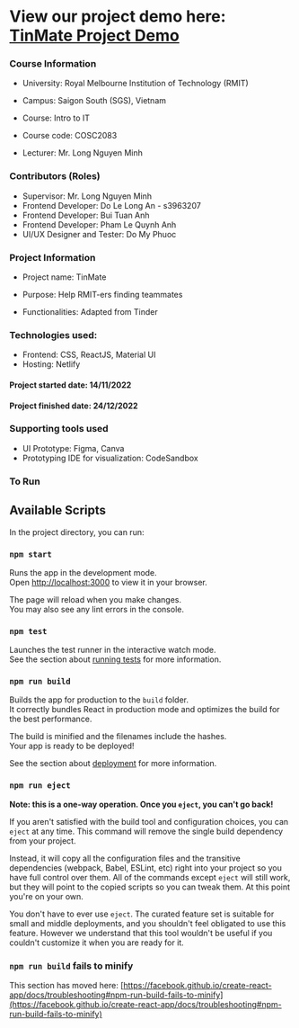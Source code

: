 # View our project demo here: [TinMate Project Demo](https://intro-to-it-tinmate.netlify.app/)

### Course Information

- University: Royal Melbourne Institution of Technology (RMIT)

- Campus: Saigon South (SGS), Vietnam

- Course: Intro to IT

- Course code: COSC2083

- Lecturer: Mr. Long Nguyen Minh

### Contributors (Roles)

- Supervisor: Mr. Long Nguyen Minh
- Frontend Developer: Do Le Long An - s3963207
- Frontend Developer: Bui Tuan Anh
- Frontend Developer: Pham Le Quynh Anh
- UI/UX Designer and Tester: Do My Phuoc

### Project Information

- Project name: TinMate

- Purpose: Help RMIT-ers finding teammates

- Functionalities: Adapted from Tinder

### Technologies used:

- Frontend: CSS, ReactJS, Material UI
- Hosting: Netlify

#### Project started date: 14/11/2022

#### Project finished date: 24/12/2022

### Supporting tools used

- UI Prototype: Figma, Canva
- Prototyping IDE for visualization: CodeSandbox
### To Run

## Available Scripts

In the project directory, you can run:

### `npm start`

Runs the app in the development mode.\
Open [http://localhost:3000](http://localhost:3000) to view it in your browser.

The page will reload when you make changes.\
You may also see any lint errors in the console.

### `npm test`

Launches the test runner in the interactive watch mode.\
See the section about [running tests](https://facebook.github.io/create-react-app/docs/running-tests) for more information.

### `npm run build`

Builds the app for production to the `build` folder.\
It correctly bundles React in production mode and optimizes the build for the best performance.

The build is minified and the filenames include the hashes.\
Your app is ready to be deployed!

See the section about [deployment](https://facebook.github.io/create-react-app/docs/deployment) for more information.

### `npm run eject`

**Note: this is a one-way operation. Once you `eject`, you can't go back!**

If you aren't satisfied with the build tool and configuration choices, you can `eject` at any time. This command will remove the single build dependency from your project.

Instead, it will copy all the configuration files and the transitive dependencies (webpack, Babel, ESLint, etc) right into your project so you have full control over them. All of the commands except `eject` will still work, but they will point to the copied scripts so you can tweak them. At this point you're on your own.

You don't have to ever use `eject`. The curated feature set is suitable for small and middle deployments, and you shouldn't feel obligated to use this feature. However we understand that this tool wouldn't be useful if you couldn't customize it when you are ready for it.

### `npm run build` fails to minify

This section has moved here: [https://facebook.github.io/create-react-app/docs/troubleshooting#npm-run-build-fails-to-minify](https://facebook.github.io/create-react-app/docs/troubleshooting#npm-run-build-fails-to-minify)
